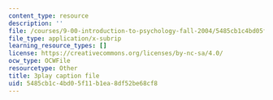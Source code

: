 ```yaml
---
content_type: resource
description: ''
file: /courses/9-00-introduction-to-psychology-fall-2004/5485cb1c4bd05f11b1ea8df52be68cf8_10492.vtt
file_type: application/x-subrip
learning_resource_types: []
license: https://creativecommons.org/licenses/by-nc-sa/4.0/
ocw_type: OCWFile
resourcetype: Other
title: 3play caption file
uid: 5485cb1c-4bd0-5f11-b1ea-8df52be68cf8
---
```


